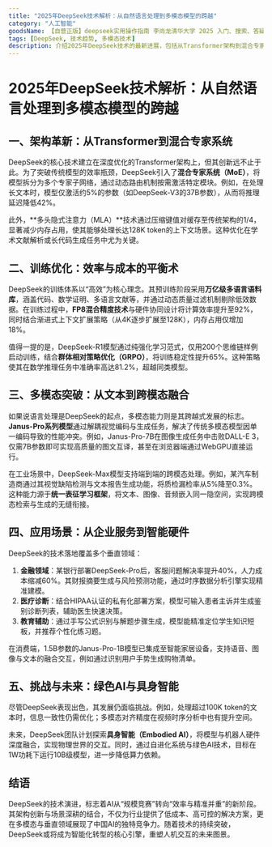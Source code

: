 ```yaml
---
title: "2025年DeepSeek技术解析：从自然语言处理到多模态模型的跨越"
category: "人工智能"
goodsName: 【自营正版】deepseek实用操作指南 李尚龙清华大学 2025 入门、搜索、答疑、写作 deepseek使用教程 ai时代生存手册 零基础掌握deepseek 从入门到精通deepseek教程自营
tags: [DeepSeek, 技术趋势, 多模态技术]
description: 介绍2025年DeepSeek技术的最新进展，包括从Transformer架构到混合专家系统的革新、训练优化策略、多模态能力的发展以及在不同领域的应用。DeepSeek通过引入如混合专家系统（MoE）、多头隐式注意力（MLA）等技术显著提升了处理效率和性能，同时在金融、医疗、教育等多个垂直领域实现了高效的应用。此外，DeepSeek正探索具身智能和绿色AI技术，旨在降低算力依赖并提高模型与物理世界的交互能力，预示着AI将向更高效、精准的方向发展。
---
```


# 2025年DeepSeek技术解析：从自然语言处理到多模态模型的跨越

## 一、架构革新：从Transformer到混合专家系统  
DeepSeek的核心技术建立在深度优化的Transformer架构上，但其创新远不止于此。为了突破传统模型的效率瓶颈，DeepSeek引入了**混合专家系统（MoE）**，将模型拆分为多个专家子网络，通过动态路由机制按需激活特定模块。例如，在处理长文本时，模型仅激活约5%的参数（如DeepSeek-V3的37B参数），从而将推理延迟降低42%。  

此外，**多头隐式注意力（MLA）**技术通过压缩键值对缓存至传统架构的1/4，显著减少内存占用，使其能够处理长达128K token的上下文场景。这种优化在学术文献解析或长代码生成任务中尤为关键。  

## 二、训练优化：效率与成本的平衡术  
DeepSeek的训练体系以“高效”为核心理念。其预训练阶段采用**万亿级多语言语料库**，涵盖代码、数学证明、多语言文献等，并通过动态质量过滤机制剔除低效数据。在训练过程中，**FP8混合精度技术**与硬件协同设计将计算效率提升至92%，同时结合渐进式上下文扩展策略（从4K逐步扩展至128K），内存占用仅增加18%。  

值得一提的是，DeepSeek-R1模型通过纯强化学习范式，仅用200个思维链样例启动训练，结合**群体相对策略优化（GRPO）**，将训练稳定性提升65%。这种策略使其在数学推理任务中准确率高达81.2%，超越同类模型。  

## 三、多模态突破：从文本到跨模态融合  
如果说语言处理是DeepSeek的起点，多模态能力则是其跨越式发展的标志。**Janus-Pro系列模型**通过解耦视觉编码与生成任务，解决了传统多模态模型因单一编码导致的性能冲突。例如，Janus-Pro-7B在图像生成任务中击败DALL-E 3，仅需7B参数即可实现高质量的图文互译，甚至在浏览器端通过WebGPU直接运行。  

在工业场景中，DeepSeek-Max模型支持端到端的跨模态处理。例如，某汽车制造商通过其视觉缺陷检测与文本报告生成功能，将质检漏检率从5%降至0.3%。这种能力源于**统一表征学习框架**，将文本、图像、音频嵌入同一隐空间，实现跨模态检索与生成的无缝衔接。  

## 四、应用场景：从企业服务到智能硬件  
DeepSeek的技术落地覆盖多个垂直领域：  
1. **金融领域**：某银行部署DeepSeek-Pro后，客服问题解决率提升40%，人力成本缩减60%。其财报摘要生成与风险预测功能，通过时序数据分析引擎实现精准建模。  
2. **医疗诊断**：结合HIPAA认证的私有化部署方案，模型可输入患者主诉并生成鉴别诊断列表，辅助医生快速决策。  
3. **教育辅助**：通过手写公式识别与解题步骤生成，模型能精准定位学生知识短板，并推荐个性化练习题。  

在消费端，1.5B参数的Janus-Pro-1B模型已集成至智能家居设备，支持语音、图像与文本的融合交互，例如通过识别用户手势生成购物清单。  

## 五、挑战与未来：绿色AI与具身智能  
尽管DeepSeek表现出色，其发展仍面临挑战。例如，处理超过100K token的文本时，信息一致性仍需优化；多模态对齐精度在视频时序分析中也有提升空间。  

未来，DeepSeek团队计划探索**具身智能（Embodied AI）**，将模型与机器人硬件深度融合，实现物理世界的交互。同时，通过自进化系统与绿色AI技术，目标在1W功耗下运行10B级模型，进一步降低算力依赖。  

## 结语  
DeepSeek的技术演进，标志着AI从“规模竞赛”转向“效率与精准并重”的新阶段。其架构创新与场景深耕的结合，不仅为行业提供了低成本、高可控的解决方案，更在多模态与垂直领域展现了中国AI的独特竞争力。随着技术的持续突破，DeepSeek或将成为智能化转型的核心引擎，重塑人机交互的未来图景。